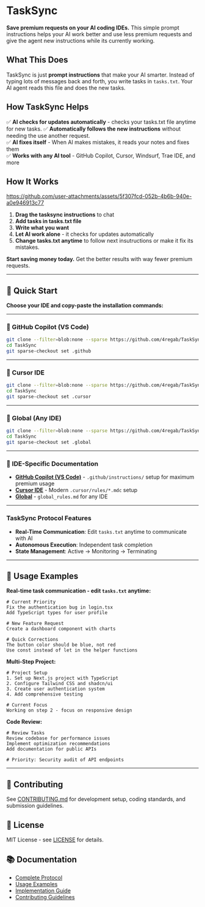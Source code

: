 # TaskSync
**Save premium requests on your AI coding IDEs.** This simple prompt instructions helps your AI work better and use less premium requests and give the agent new instructions while its currently working.
## What This Does
TaskSync is just **prompt instructions** that make your AI smarter. Instead of typing lots of messages back and forth, you write tasks in `tasks.txt`. Your AI agent reads this file and does the new tasks.

## How TaskSync Helps
✅ **AI checks for updates automatically** - checks your tasks.txt file anytime for new tasks.
✅ **Automatically follows the new instructions** without needing the use another request.  
✅ **AI fixes itself** - When AI makes mistakes, it reads your notes and fixes them  
✅ **Works with any AI tool** - GitHub Copilot, Cursor, Windsurf, Trae IDE, and more  

## How It Works

https://github.com/user-attachments/assets/5f307fcd-052b-4b6b-940e-a0e946913c77

1. **Drag the tasksync instructions** to chat
2. **Add tasks in tasks.txt file** 
3. **Write what you want** 
4. **Let AI work alone** - it checks for updates automatically
5. **Change tasks.txt anytime** to follow next insutructions or make it fix its mistakes.

**Start saving money today.** Get the better results with way fewer premium requests.

---

## 🚀 Quick Start

**Choose your IDE and copy-paste the installation commands:**

---

### 🎯 GitHub Copilot (VS Code)

```bash
git clone --filter=blob:none --sparse https://github.com/4regab/TaskSync.git
cd TaskSync
git sparse-checkout set .github
```
---

### 🎯 Cursor IDE

```bash
git clone --filter=blob:none --sparse https://github.com/4regab/TaskSync.git
cd TaskSync
git sparse-checkout set .cursor
```
---

### 🎯 Global (Any IDE)

```bash
git clone --filter=blob:none --sparse https://github.com/4regab/TaskSync.git
cd TaskSync
git sparse-checkout set .global
```
---
### 🎯 IDE-Specific Documentation
- **[GitHub Copilot (VS Code)](.github/)** - `.github/instructions/` setup for maximum premium usage
- **[Cursor IDE](.cursor/)** - Modern `.cursor/rules/*.mdc` setup
- **[Global](.global/)** - `global_rules.md` for any IDE

---
### TaskSync Protocol Features
- **Real-Time Communication**: Edit `tasks.txt` anytime to communicate with AI
- **Autonomous Execution**: Independent task completion  
- **State Management**: Active → Monitoring → Terminating
---

## 🔧 Usage Examples

**Real-time task communication - edit `tasks.txt` anytime:**

```text
# Current Priority
Fix the authentication bug in login.tsx
Add TypeScript types for user profile

# New Feature Request  
Create a dashboard component with charts

# Quick Corrections
The button color should be blue, not red
Use const instead of let in the helper functions
```

**Multi-Step Project:**
```text  
# Project Setup
1. Set up Next.js project with TypeScript
2. Configure Tailwind CSS and shadcn/ui
3. Create user authentication system
4. Add comprehensive testing

# Current Focus
Working on step 2 - focus on responsive design
```

**Code Review:**
```text
# Review Tasks
Review codebase for performance issues
Implement optimization recommendations  
Add documentation for public APIs

# Priority: Security audit of API endpoints
```

---

## 🤝 Contributing

See [CONTRIBUTING.md](docs/CONTRIBUTING.md) for development setup, coding standards, and submission guidelines.

## 📄 License

MIT License - see [LICENSE](LICENSE) for details.

## 📚 Documentation

- [Complete Protocol](docs/PROTOCOL.md)
- [Usage Examples](docs/EXAMPLES.md)  
- [Implementation Guide](docs/USAGE.md)
- [Contributing Guidelines](docs/CONTRIBUTING.md)
